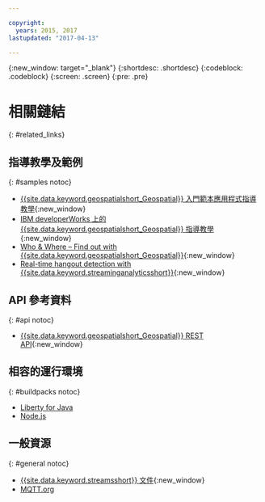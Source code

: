 ```yaml
---

copyright:
  years: 2015, 2017
lastupdated: "2017-04-13"

---
```


<!-- Attribute definitions -->
{:new_window: target="_blank"}
{:shortdesc: .shortdesc}
{:codeblock: .codeblock}
{:screen: .screen}
{:pre: .pre}

# 相關鏈結
{: #related_links}

## 指導教學及範例
{: #samples notoc}

* [{{site.data.keyword.geospatialshort_Geospatial}} 入門範本應用程式指導教學](https://www.ibm.com/developerworks/library/mo-monitordevices-app/index.html){:new_window}
* [IBM developerWorks 上的 {{site.data.keyword.geospatialshort_Geospatial}} 指導教學](http://www.ibm.com/developerworks/topics/geospatial%20analytics%20service){:new_window}
* [Who & Where – Find out with {{site.data.keyword.geospatialshort_Geospatial}}](https://developer.ibm.com/bluemix/2014/12/17/find-bluemix-geospatial-analytics){:new_window}
* [Real-time hangout detection with {{site.data.keyword.streaminganalyticsshort}}](https://developer.ibm.com/bluemix/2016/05/27/real-time-hangout-detection/){:new_window}


## API 參考資料
{: #api notoc}

* [{{site.data.keyword.geospatialshort_Geospatial}} REST API](https://console.ng.bluemix.net/apidocs/246){:new_window}

## 相容的運行環境
{: #buildpacks notoc}

* [Liberty for Java](/docs/runtimes/liberty/index.html#liberty)
* [Node.js](/docs/runtimes/nodejs/index.html#nodejs)

## 一般資源

{: #general notoc}
* [{{site.data.keyword.streamsshort}} 文件](http://www.ibm.com/support/knowledgecenter/SSCRJU_4.2.1/com.ibm.streams.welcome.doc/doc/kc-homepage.html){:new_window}
* [MQTT.org](http://mqtt.org/)
